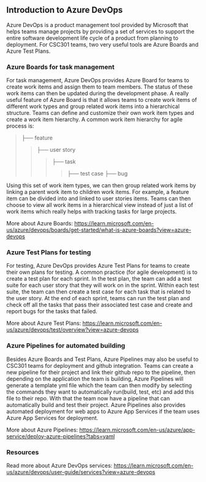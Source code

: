 ## Introduction to Azure DevOps
Azure DevOps is a product management tool provided by Microsoft that helps teams manage projects by providing a set of services to support the entire software development life cycle of a product from planning to deployment. For CSC301 teams, two very useful tools are Azure Boards and Azure Test Plans.
### Azure Boards for task management
For task management, Azure DevOps provides Azure Board for teams to create work items and assign them to team members. The status of these work items can then be updated during the development phase. 
A really useful feature of Azure Board is that it allows teams to create work items of different work types and group related work items into a hierarchical structure. Teams can define and customize their own work item types and create a work item hierarchy. A common work item hierarchy for agile process is:  
>├── feature 
>>├── user story 
>>>├── task
>>>>├── test case
>>>>├── bug

Using this set of work item types, we can then group related work items by linking a parent work item to children work items. For example, a feature item can be divided into and linked to user stories items.
Teams can then choose to view all work items in a hierarchical view instead of just a list of work items which really helps with tracking tasks for large projects.

More about Azure Boards: https://learn.microsoft.com/en-us/azure/devops/boards/get-started/what-is-azure-boards?view=azure-devops  

### Azure Test Plans for testing
For testing, Azure DevOps provides Azure Test Plans for teams to create their own plans for testing. A common practice (for agile development) is to create a test plan for each sprint. In the test plan, the team can add a test suite for each user story that they will work on in the sprint. Within each test suite, the team can then create a test case for each task that is related to the user story. At the end of each sprint, teams can run the test plan and check off all the tasks that pass their associated test case and create and report bugs for the tasks that failed.

More about Azure Test Plans: https://learn.microsoft.com/en-us/azure/devops/test/overview?view=azure-devops 

### Azure Pipelines for automated building
Besides Azure Boards and Test Plans, Azure Pipelines may also be useful to CSC301 teams for deployment and github integration. Teams can create a new pipeline for their project and link their github repo to the pipeline, then depending on the application the team is building, Azure Pipelines will generate a template yml file which the team can then modify by selecting the commands they want to automatically run(build, test, etc) and add this file to their repo. With that the team now have a pipeline that can automatically build and test their project. Azure Pipelines also provides automated deployment for web apps to Azure App Services if the team uses Azure App Services for deployment.

More about Azure Pipelines: https://learn.microsoft.com/en-us/azure/app-service/deploy-azure-pipelines?tabs=yaml 

### Resources
Read more about Azure DevOps services: https://learn.microsoft.com/en-us/azure/devops/user-guide/services?view=azure-devops 